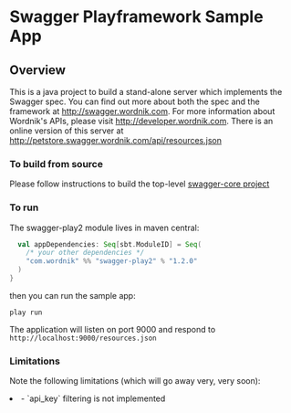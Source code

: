 # Swagger Playframework Sample App

## Overview
This is a java project to build a stand-alone server which implements the Swagger spec.  You can find out 
more about both the spec and the framework at http://swagger.wordnik.com.  For more information 
about Wordnik's APIs, please visit http://developer.wordnik.com.  There is an online version of this
server at http://petstore.swagger.wordnik.com/api/resources.json

### To build from source
Please follow instructions to build the top-level [swagger-core project](https://github.com/wordnik/swagger-core)


### To run
The swagger-play2 module lives in maven central:

```scala
  val appDependencies: Seq[sbt.ModuleID] = Seq(
    /* your other dependencies */
    "com.wordnik" %% "swagger-play2" % "1.2.0"
  )
}
```

then you can run the sample app:

````
play run
````

The application will listen on port 9000 and respond to `http://localhost:9000/resources.json`

### Limitations
Note the following limitations (which will go away very, very soon):

<li>- `api_key` filtering is not implemented</li>
